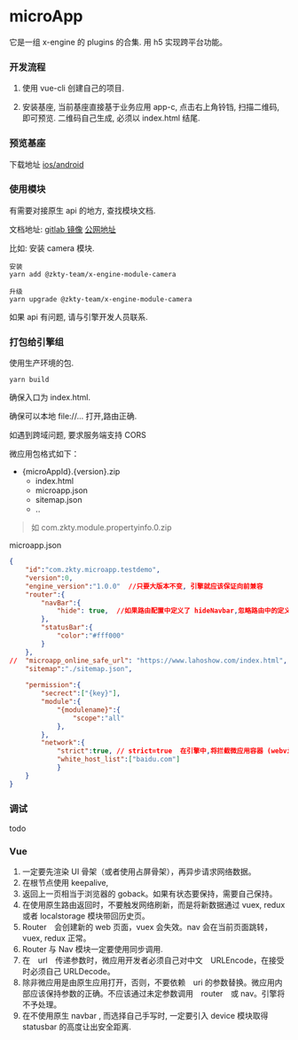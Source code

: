 # microApp

它是一组 x-engine 的 plugins 的合集. 用 h5 实现跨平台功能。 


### 开发流程

1. 使用 vue-cli 创建自己的项目.

2. 安装基座, 当前基座直接基于业务应用 app-c, 点击右上角铃铛, 扫描二维码, 即可预览. 二维码自己生成, 必须以 index.html 结尾.



### 预览基座

下载地址  [ios/android](https://www.pgyer.com/engine-motherboard)  



### 使用模块

有需要对接原生 api 的地方, 查找模块文档. 

文档地址:  [gitlab 镜像](http://8.129.6.138:8090/x-engine/x-engine-docs/tree/master/docs/modules/all) [公网地址](https://zk4.github.io/x-engine-docs-7006136fb67e0a01f60fab177fe9fddd/#/./docs/modules/all/%E6%A8%A1%E5%9D%97-engine)



比如: 安装 camera 模块. 

```
安装
yarn add @zkty-team/x-engine-module-camera

升级
yarn upgrade @zkty-team/x-engine-module-camera
```

如果 api 有问题, 请与引擎开发人员联系.



### 打包给引擎组

使用生产环境的包.

```
yarn build
```



确保入口为 index.html.

确保可以本地 file://... 打开,路由正确. 

如遇到跨域问题, 要求服务端支持 CORS



微应用包格式如下：

- {microAppId}.{version}.zip
  - index.html
  - microapp.json
  - sitemap.json
  - ..

>  如 com.zkty.module.propertyinfo.0.zip



microapp.json 

``` json
{
	"id":"com.zkty.microapp.testdemo",
	"version":0,
	"engine_version":"1.0.0"  //只要大版本不变, 引擎就应该保证向前兼容
	"router":{
		"navBar":{
			"hide": true,  //如果路由配置中定义了 hideNavbar,忽略路由中的定义,使用 microapp.json 里的配置
		},
		"statusBar":{
			"color":"#fff000"
		}
	},
//	"microapp_online_safe_url": "https://www.lahoshow.com/index.html", // 为在线微应用预留,指向在线微应用的入口页
 	"sitemap":"./sitemap.json",
  
	"permission":{
		"secrect":["{key}"],
		"module":{
			"{modulename}":{
				"scope":"all"
			},
		},
		"network":{
			"strict":true, // strict=true  在引擎中,将拦截微应用容器 (webview) 里的网络,并检测是否 host 在白名单内. false 将忽略任何网络检测
			"white_host_list":["baidu.com"]
			}
	}
}
```

 



### 调试

todo

### Vue

1. 一定要先渲染 UI 骨架（或者使用占屏骨架），再异步请求网络数据。
2. 在根节点使用 keepalive, 
3. 返回上一页相当于浏览器的 goback。如果有状态要保持，需要自己保持。
4. 在使用原生路由返回时，不要触发网络刷新，而是将新数据通过 vuex, redux 或者 localstorage 模块带回历史页。
5. Router　会创建新的 web 页面，vuex 会失效。nav 会在当前页面跳转，vuex, redux 正常。
6. Router 与 Nav 模块一定要使用同步调用.
7. 在　url　传递参数时，微应用开发者必须自己对中文　URLEncode，在接受时必须自己 URLDecode。
8. 除非微应用是由原生应用打开，否则，不要依赖　uri 的参数替换。微应用内部应该保持参数的正确。不应该通过未定参数调用　router　或 nav。引擎将不予处理。
9. 在不使用原生 navbar , 而选择自己手写时, 一定要引入 device 模块取得 statusbar 的高度让出安全距离.



